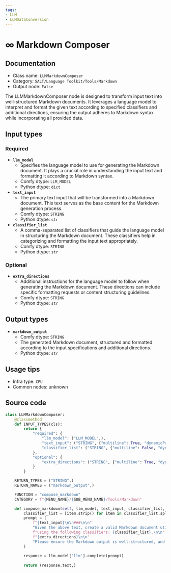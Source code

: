 ```yaml
---
tags:
- LLM
- LLMDataConversion
---
```


# ∞ Markdown Composer
## Documentation
- Class name: `LLMMarkdownComposer`
- Category: `SALT/Language Toolkit/Tools/Markdown`
- Output node: `False`

The LLMMarkdownComposer node is designed to transform input text into well-structured Markdown documents. It leverages a language model to interpret and format the given text according to specified classifiers and additional directions, ensuring the output adheres to Markdown syntax while incorporating all provided data.
## Input types
### Required
- **`llm_model`**
    - Specifies the language model to use for generating the Markdown document. It plays a crucial role in understanding the input text and formatting it according to Markdown syntax.
    - Comfy dtype: `LLM_MODEL`
    - Python dtype: `dict`
- **`text_input`**
    - The primary text input that will be transformed into a Markdown document. This text serves as the base content for the Markdown generation process.
    - Comfy dtype: `STRING`
    - Python dtype: `str`
- **`classifier_list`**
    - A comma-separated list of classifiers that guide the language model in structuring the Markdown document. These classifiers help in categorizing and formatting the input text appropriately.
    - Comfy dtype: `STRING`
    - Python dtype: `str`
### Optional
- **`extra_directions`**
    - Additional instructions for the language model to follow when generating the Markdown document. These directions can include specific formatting requests or content structuring guidelines.
    - Comfy dtype: `STRING`
    - Python dtype: `str`
## Output types
- **`markdown_output`**
    - Comfy dtype: `STRING`
    - The generated Markdown document, structured and formatted according to the input specifications and additional directions.
    - Python dtype: `str`
## Usage tips
- Infra type: `CPU`
- Common nodes: unknown


## Source code
```python
class LLMMarkdownComposer:
    @classmethod
    def INPUT_TYPES(cls):
        return {
            "required": {
                "llm_model": ("LLM_MODEL",),
                "text_input": ("STRING", {"multiline": True, "dynamicPrompts": False, "placeholder": "Data..."}),
                "classifier_list": ("STRING", {"multiline": False, "dynamicPrompts": False}),
            },
            "optional": {
                "extra_directions": ("STRING", {"multiline": True, "dynamicPrompts": False, "placeholder": "Extra directions for the LLM to follow..."}),
            }
        }

    RETURN_TYPES = ("STRING",)
    RETURN_NAMES = ("markdown_output",)

    FUNCTION = "compose_markdown"
    CATEGORY = f"{MENU_NAME}/{SUB_MENU_NAME}/Tools/Markdown"

    def compose_markdown(self, llm_model, text_input, classifier_list, extra_directions=""):
        classifier_list = [item.strip() for item in classifier_list.split(",") if item.strip()]
        prompt = (
            f"{text_input}\n\n###\n\n"
            "Given the above text, create a valid Markdown document utilizing *all* of the data; "
            f"using the following classifiers: {classifier_list}.\n\n"
            f"{extra_directions}\n\n"
            "Please ensure the Markdown output is well-structured, and does not omit any data."
        )
        
        response = llm_model['llm'].complete(prompt)
        
        return (response.text,)

```
